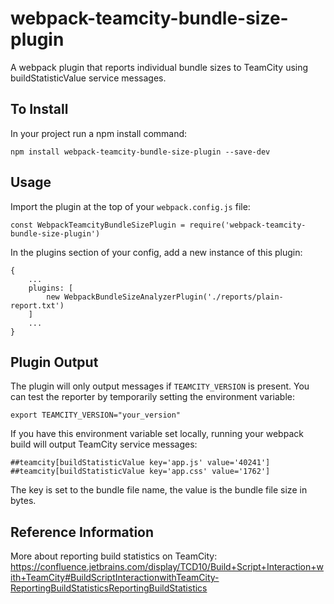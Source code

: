 # webpack-teamcity-bundle-size-plugin #

A webpack plugin that reports individual bundle sizes to TeamCity using buildStatisticValue service messages.

## To Install

In your project run a npm install command:

``` npm install webpack-teamcity-bundle-size-plugin --save-dev ```

## Usage

Import the plugin at the top of your `webpack.config.js` file:

``` const WebpackTeamcityBundleSizePlugin = require('webpack-teamcity-bundle-size-plugin') ```  

In the plugins section of your config, add a new instance of this plugin:

```
{
    ...
    plugins: [
        new WebpackBundleSizeAnalyzerPlugin('./reports/plain-report.txt')
    ]
    ...
}
```

## Plugin Output

The plugin will only output messages if `TEAMCITY_VERSION` is present.  You can test the reporter by temporarily setting the environment variable:

`export TEAMCITY_VERSION="your_version"`

If you have this environment variable set locally, running your webpack build will output TeamCity service messages:

```
##teamcity[buildStatisticValue key='app.js' value='40241']
##teamcity[buildStatisticValue key='app.css' value='1762']
```

The key is set to the bundle file name, the value is the bundle file size in bytes.

## Reference Information

More about reporting build statistics on TeamCity: 
https://confluence.jetbrains.com/display/TCD10/Build+Script+Interaction+with+TeamCity#BuildScriptInteractionwithTeamCity-ReportingBuildStatisticsReportingBuildStatistics